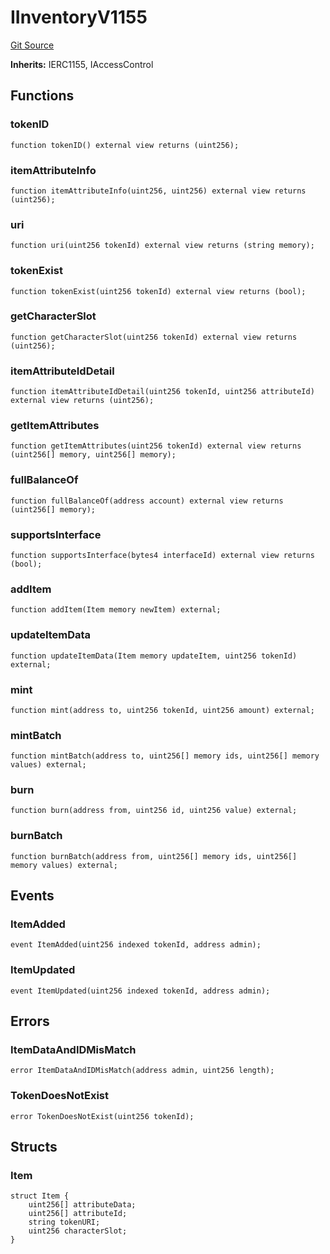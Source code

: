 # IInventoryV1155
[Git Source](https://github.com//Team3dVidyaGames/InventoryContractV3_erc1155/blob/0946c0ce08b7c17a0fd4ba9ab7fc06967663c9a5/src/contracts/interfaces/IInventoryV1155.sol)

**Inherits:**
IERC1155, IAccessControl


## Functions
### tokenID


```solidity
function tokenID() external view returns (uint256);
```

### itemAttributeInfo


```solidity
function itemAttributeInfo(uint256, uint256) external view returns (uint256);
```

### uri


```solidity
function uri(uint256 tokenId) external view returns (string memory);
```

### tokenExist


```solidity
function tokenExist(uint256 tokenId) external view returns (bool);
```

### getCharacterSlot


```solidity
function getCharacterSlot(uint256 tokenId) external view returns (uint256);
```

### itemAttributeIdDetail


```solidity
function itemAttributeIdDetail(uint256 tokenId, uint256 attributeId) external view returns (uint256);
```

### getItemAttributes


```solidity
function getItemAttributes(uint256 tokenId) external view returns (uint256[] memory, uint256[] memory);
```

### fullBalanceOf


```solidity
function fullBalanceOf(address account) external view returns (uint256[] memory);
```

### supportsInterface


```solidity
function supportsInterface(bytes4 interfaceId) external view returns (bool);
```

### addItem


```solidity
function addItem(Item memory newItem) external;
```

### updateItemData


```solidity
function updateItemData(Item memory updateItem, uint256 tokenId) external;
```

### mint


```solidity
function mint(address to, uint256 tokenId, uint256 amount) external;
```

### mintBatch


```solidity
function mintBatch(address to, uint256[] memory ids, uint256[] memory values) external;
```

### burn


```solidity
function burn(address from, uint256 id, uint256 value) external;
```

### burnBatch


```solidity
function burnBatch(address from, uint256[] memory ids, uint256[] memory values) external;
```

## Events
### ItemAdded

```solidity
event ItemAdded(uint256 indexed tokenId, address admin);
```

### ItemUpdated

```solidity
event ItemUpdated(uint256 indexed tokenId, address admin);
```

## Errors
### ItemDataAndIDMisMatch

```solidity
error ItemDataAndIDMisMatch(address admin, uint256 length);
```

### TokenDoesNotExist

```solidity
error TokenDoesNotExist(uint256 tokenId);
```

## Structs
### Item

```solidity
struct Item {
    uint256[] attributeData;
    uint256[] attributeId;
    string tokenURI;
    uint256 characterSlot;
}
```

